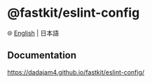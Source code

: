 # @fastkit/eslint-config

🌐 [English](https://github.com/dadajam4/fastkit/blob/main/packages/eslint-config/README.md) | 日本語

## Documentation
https://dadajam4.github.io/fastkit/eslint-config/
